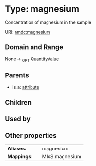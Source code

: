 
# Type: magnesium


Concentration of magnesium in the sample

URI: [nmdc:magnesium](https://microbiomedata/meta/magnesium)


## Domain and Range

None ->  <sub>OPT</sub> [QuantityValue](QuantityValue.md)

## Parents

 *  is_a: [attribute](attribute.md)

## Children


## Used by


## Other properties

|  |  |  |
| --- | --- | --- |
| **Aliases:** | | magnesium |
| **Mappings:** | | MIxS:magnesium |

